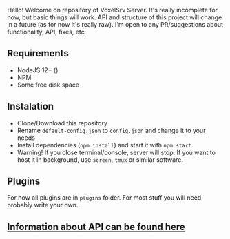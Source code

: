 Hello! Welcome on repository of VoxelSrv Server. It's really incomplete for now, but basic things will work. API and structure of this project will change in a future (as for now it's really raw).
I'm open to any PR/suggestions about functionality, API, fixes, etc

## Requirements
- NodeJS 12+ ()
- NPM
- Some free disk space

## Instalation
* Clone/Download this repository
* Rename `default-config.json` to `config.json` and change it to your needs
* Install dependencies (`npm install`) and start it with `npm start`.
* Warning! If you close terminal/console, server will stop. If you want to host it in background, use `screen`, `tmux` or similar software.

## Plugins
For now all plugins are in `plugins` folder. For most stuff you will need probably write your own.

## [Information about API can be found here](https://github.com/Patbox/voxelsrv-server/blob/master/API.md)
